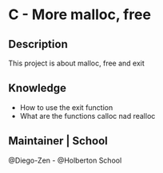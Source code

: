 # C - More malloc, free

## Description
This project is about malloc, free and exit

## Knowledge
* How to use the exit function
* What are the functions calloc nad realloc

## Maintainer | School
@Diego-Zen - @Holberton School
